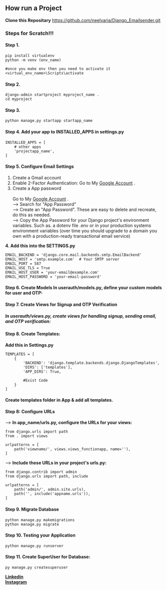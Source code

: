 ## How run a Project

**Clone this Repositary**
https://github.com/neelvaria/Django_Emailsender.git


### Steps for Scratch!!!
#### Step 1.
```
pip install virtualenv
python -m venv (env_name)

#once you make env then you need to activate it
<virtual_env_name>\Scripts\activate
``` 

#### Step 2.
```
django-admin startproject myproject_name .
cd myproject
``` 

#### Step 3.
```
python manage.py startapp startapp_name
```

#### Step 4.  Add your app to INSTALLED_APPS in settings.py
```
INSTALLED_APPS = [
    # other apps
    'projectapp_name',
]
```
#### Step 5. Configure Email Settings
1. Create a Gmail account
2. Enable 2-Factor Authentication:
   Go to My [Google Account](https://myaccount.google.com) .
3. Create a App password <br><br>
Go to My [Google Account](https://myaccount.google.com) .<br>
--> Search for "App Password" <br>
--> Create an "App Password". These are easy to delete and recreate, do this as needed. <br>
--> Copy the App Password for your Django project's environment variables. Such as. a dotenv file .env or in your production systems environment variables (over time you should upgrade to a domain you own with a production-ready transactional email service)

**4. Add this into the SETTINGS.py**
```
EMAIL_BACKEND = 'django.core.mail.backends.smtp.EmailBackend'
EMAIL_HOST = 'smtp.example.com'  # Your SMTP server
EMAIL_PORT = 587
EMAIL_USE_TLS = True
EMAIL_HOST_USER = 'your-email@example.com'
EMAIL_HOST_PASSWORD = 'your-email-password'
```
#### Step 6. Create Models In userauth/models.py, define your custom models for user and OTP:

#### Step 7. Create Views for Signup and OTP Verification
##### In userauth/views.py, create views for handling signup, sending email, and OTP verification:

#### Step 8. Create Templates: 
**Add this in Settings.py** 
```
TEMPLATES = [
    {
        'BACKEND': 'django.template.backends.django.DjangoTemplates',
        'DIRS': ['templates'],
        'APP_DIRS': True,
        
        #Exist Code
    }
]
```

#### Create templates folder in App & add all templates.

#### Step 8: Configure URLs 
--> **In app_name/urls.py, configure the URLs for your views:**
```
from django.urls import path
from . import views

urlpatterns = [
    path('viewname/', views.views_functionapp, name=''),
]
```

--> **Include these URLs in your project's urls.py:**
```
from django.contrib import admin
from django.urls import path, include

urlpatterns = [
    path('admin/', admin.site.urls),
    path('', include('appname.urls')),
]
```

#### Step 9. Migrate Database
```
python manage.py makemigrations
python manage.py migrate
```

#### Step 10. Testing your Application
```
python manage.py runserver
```

#### Step 11. Create SuperUser for Database:
```
py manage.py createsuperuser
```

**[Linkedin](https://www.linkedin.com/in/neelvaria/)**<br>
**[Instagram](https://www.instagram.com/neelvariaa/)**